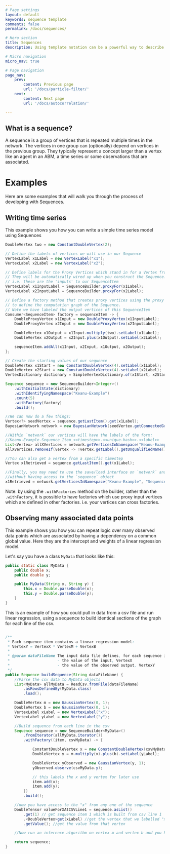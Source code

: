 ```yaml
---
# Page settings
layout: default
keywords: sequence template
comments: false
permalink: /docs/sequences/

# Hero section
title: Sequences
description: Using template notation can be a powerful way to describe your model

# Micro navigation
micro_nav: true

# Page navigation
page_nav:
    prev:
        content: Previous page
        url: '/docs/particle-filter/'
    next:
        content: Next page
        url: '/docs/autocorrelation/'

---
```


## What is a sequence?

A sequence is a group of vertices that is repeated multiple times in the network. The vertices in one group can 
(optionally) depend on vertices in the previous group. They typically represent a concept larger than a vertex like 
an agent in an ABM, a time series or some observations that are associated.

# Examples

Here are some examples that will walk you through the process of developing with Sequences.

## Writing time series

This example shows you how you can write a simple time series model using Sequences

```java
DoubleVertex two = new ConstantDoubleVertex(2);

// Define the labels of vertices we will use in our Sequence
VertexLabel x1Label = new VertexLabel("x1");
VertexLabel x2Label = new VertexLabel("x2");

// Define labels for the Proxy Vertices which stand in for a Vertex from the previous SequenceItem.
// They will be automatically wired up when you construct the Sequence.
// i.e. these are the 'inputs' to our SequenceItem
VertexLabel x1InputLabel = SequenceBuilder.proxyFor(x1Label);
VertexLabel x2InputLabel = SequenceBuilder.proxyFor(x2Label);

// Define a factory method that creates proxy vertices using the proxy vertex labels and then uses these
// to define the computation graph of the Sequence.
// Note we have labeled the output vertices of this SequenceItem
Consumer<SequenceItem> factory = sequenceItem -> {
    DoubleProxyVertex x1Input = new DoubleProxyVertex(x1InputLabel);
    DoubleProxyVertex x2Input = new DoubleProxyVertex(x2InputLabel);

    DoubleVertex x1Output = x1Input.multiply(two).setLabel(x1Label);
    DoubleVertex x2Output = x2Input.plus(x1Output).setLabel(x2Label);

    sequenceItem.addAll(x1Input, x2Input, x1Output, x2Output);
};

// Create the starting values of our sequence
DoubleVertex x1Start = new ConstantDoubleVertex(4).setLabel(x1Label);
DoubleVertex x2Start = new ConstantDoubleVertex(4).setLabel(x2Label);
VertexDictionary dictionary = SimpleVertexDictionary.of(x1Start, x2Start);

Sequence sequence = new SequenceBuilder<Integer>()
    .withInitialState(dictionary)
    .withIdentifyingNamespace("Keanu-Example")
    .count(5)
    .withFactory(factory)
    .build();

//We can now do a few things:
Vertex<?> seedVertex = sequence.getLastItem().get(x1Label);
BayesianNetwork network = new BayesianNetwork(seedVertex.getConnectedGraph());

//Within `network` our vertices will have the labels of the form:
//Keanu-Example.Sequence_Item_<<timestep>>.<<unique-hash>>.<<label>>
List<Vertex> allXVertices = network.getVerticesInNamespace("Keanu-Example");
allXVertices.removeIf(vertex -> !vertex.getLabel().getUnqualifiedName().equals("x"));

//You can also get a vertex from a specific timestep
Vertex x1Retrieved = sequence.getLastItem().get(x1Label);

//Finally, you may need to use the save/load interface on `network` and will need a way of accessing timesteps
//without having access to the `sequence` object
x1Retrieved = network.getVerticesInNamespace("Keanu-Example", "Sequence_Item_0").get(0);

```

Note: by using the `.withFactories` method on the builder, rather than the `.withFactory`, it is possible
to have factories which use proxy input vertices which are defined in other factories.
i.e. your vertices can cross factories. 

## Observing many associated data points

This example shows you how you can repeat logic over many observed data points which are associated by having a 
dependency on a common global value. 
Here they are the intercept and weights of a linear regression model. 


Let's say you have a class `MyData` that looks like this:
```java
public static class MyData {
    public double x;
    public double y;

    public MyData(String x, String y) {
        this.x = Double.parseDouble(x);
        this.y = Double.parseDouble(y);
    }
}
```
This is an example of how you could pull in data from a csv file and run linear regression, using
a sequence to build identical sections of the graph for each line of the csv.

```java

/**
 * Each sequence item contains a linear regression model:
 * VertexY = VertexX * VertexM + VertexB
 *
 * @param dataFileName The input data file defines, for each sequence item:
 *                     - the value of the input, VertexX
 *                     - the value of the observed output, VertexY
 */
public Sequence buildSequence(String dataFileName) {
    //Parse the csv data to MyData objects
    List<MyData> allMyData = ReadCsv.fromFile(dataFileName)
        .asRowsDefinedBy(MyData.class)
        .load();

    DoubleVertex m = new GaussianVertex(0, 1);
    DoubleVertex b = new GaussianVertex(0, 1);
    VertexLabel xLabel = new VertexLabel("x");
    VertexLabel yLabel = new VertexLabel("y");

    //Build sequence from each line in the csv
    Sequence sequence = new SequenceBuilder<MyData>()
        .fromIterator(allMyData.iterator())
        .withFactory((item, csvMyData) -> {

            ConstantDoubleVertex x = new ConstantDoubleVertex(csvMyData.x).setLabel(xLabel);
            DoubleVertex y = m.multiply(x).plus(b).setLabel(yLabel);

            DoubleVertex yObserved = new GaussianVertex(y, 1);
            yObserved.observe(csvMyData.y);

            // this labels the x and y vertex for later use
            item.add(x);
            item.add(y);
        })
        .build();

    //now you have access to the "x" from any one of the sequence
    DoubleTensor valueForXAtCSVLine1 = sequence.asList()
        .get(1) // get sequence item 1 which is built from csv line 1
        .<DoubleVertex>get(xLabel) //get the vertex that we labelled "x" in that item
        .getValue(); //get the value from that vertex

    //Now run an inference algorithm on vertex m and vertex b and you have linear regression

    return sequence;
}
```
